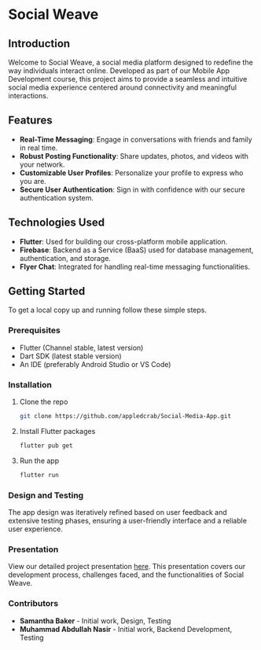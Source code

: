 # Social Weave

## Introduction
Welcome to Social Weave, a social media platform designed to redefine the way individuals interact online. Developed as part of our Mobile App Development course, this project aims to provide a seamless and intuitive social media experience centered around connectivity and meaningful interactions.

## Features
 - **Real-Time Messaging**: Engage in conversations with friends and family in real time.
 - **Robust Posting Functionality**: Share updates, photos, and videos with your network.
 - **Customizable User Profiles**: Personalize your profile to express who you are.
 - **Secure User Authentication**: Sign in with confidence with our secure authentication system.

## Technologies Used
 - **Flutter**: Used for building our cross-platform mobile application.
 - **Firebase**: Backend as a Service (BaaS) used for database management, authentication, and storage.
 - **Flyer Chat**: Integrated for handling real-time messaging functionalities.

## Getting Started
 To get a local copy up and running follow these simple steps.

### Prerequisites
 - Flutter (Channel stable, latest version)
 - Dart SDK (latest stable version)
 - An IDE (preferably Android Studio or VS Code)

### Installation
 1. Clone the repo
    ```sh
    git clone https://github.com/appledcrab/Social-Media-App.git
 2. Install Flutter packages
    ```sh
    flutter pub get
 3. Run the app
    ```sh
    flutter run

### Design and Testing
 The app design was iteratively refined based on user feedback and extensive testing phases, ensuring a user-friendly interface and a reliable user experience.

### Presentation
 View our detailed project presentation [here](https://docs.google.com/presentation/d/1w2zy1cUgNCzupoyPPRJmAP3BAXMSsW5hRKLZ_O004z4/edit#slide=id.gdb197a9928_1_337). This presentation covers our development process, challenges faced, and the functionalities of Social Weave.

### Contributors 
 * **Samantha Baker** - Initial work, Design, Testing 
 * **Muhammad Abdullah Nasir** - Initial work, Backend Development, Testing 
